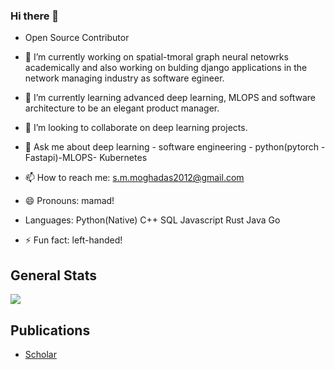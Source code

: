 ### Hi there 👋


- Open Source Contributor
- 🔭 I’m currently working on spatial-tmoral graph neural netowrks academically and also working on bulding django applications in the network managing industry as software egineer. 
- 🌱 I’m currently learning advanced deep learning, MLOPS and software architecture to be an elegant product manager.
- 👯 I’m looking to collaborate on deep learning projects.
- 💬 Ask me about deep learning - software engineering - python(pytorch - Fastapi)-MLOPS- Kubernetes
- 📫 How to reach me: s.m.moghadas2012@gmail.com
- 😄 Pronouns: mamad!
- Languages:
  Python(Native)
  C++
  SQL
  Javascript
  Rust
  Java
  Go

- ⚡ Fun fact: left-handed!

## General Stats

![](https://github-readme-stats.vercel.app/api?username=moghadas76&show_icons=true&count_private=true&hide_rank=true&hide_border=true&include_all_commits=true&card_width=10)

## Publications
* [Scholar](https://scholar.google.com/citations?user=o-syUWMAAAAJ&hl=en)


